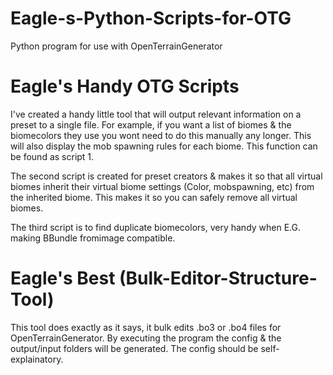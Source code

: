 # Eagle-s-Python-Scripts-for-OTG
Python program for use with OpenTerrainGenerator

# Eagle's Handy OTG Scripts
I've created a handy little tool that will output relevant information on a preset to a single file. For example, if you want a list of biomes & the biomecolors they use you wont need to do this manually any longer. This will also display the mob spawning rules for each biome. This function can be found as script 1.

The second script is created for preset creators & makes it so that all virtual biomes inherit their virtual biome settings (Color, mobspawning, etc) from the inherited biome. This makes it so you can safely remove all virtual biomes.

The third script is to find duplicate biomecolors, very handy when E.G. making BBundle fromimage compatible.


# Eagle's Best (Bulk-Editor-Structure-Tool)

This tool does exactly as it says, it bulk edits .bo3 or .bo4 files for OpenTerrainGenerator. By executing the program the config & the output/input folders will be generated. The config should be self-explainatory.

